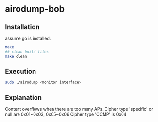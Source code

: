 # airodump-bob

## Installation

assume go is installed.

```sh
make
## clean build files
make clean
```

## Execution

```sh
sudo ./airodump <monitor interface>
```

## Explanation

Content overflows when there are too many APs.
Cipher type 'specific' or null are 0x01~0x03, 0x05~0x06
Cipher type 'CCMP' is 0x04
